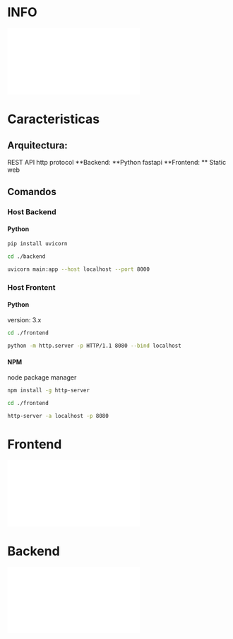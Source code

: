 # INFO

![EVENTO](./EVENTO.md)

# Caracteristicas
## Arquitectura:
REST API http protocol
**Backend: **Python fastapi
**Frontend: ** Static web

## Comandos
### Host Backend
#### Python
```bash
pip install uvicorn
```

```bash
cd ./backend
```

```bash
uvicorn main:app --host localhost --port 8000
```

### Host Frontent
#### Python
version: 3.x
```bash
cd ./frontend
```

```bash
python -m http.server -p HTTP/1.1 8080 --bind localhost
```

#### NPM
node package manager
```bash
npm install -g http-server
```

```bash
cd ./frontend
```

```bash
http-server -a localhost -p 8080
```

# Frontend

![FRONTEND](./frontend/FRONTEND.md)

# Backend

![BACKEND](./backend/BACKEND.md)